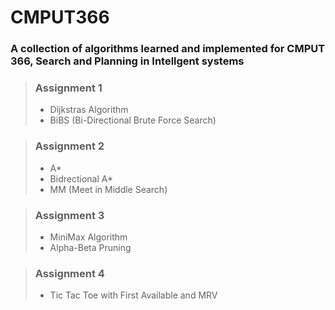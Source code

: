 # CMPUT366

### A collection of algorithms learned and implemented for CMPUT 366, Search and Planning in Intellgent systems

> ### **Assignment 1**
> - Dijkstras Algorithm 
> - BiBS (Bi-Directional Brute Force Search)

> ### **Assignment 2**
> - A*
> - Bidrectional A*
> - MM (Meet in Middle Search)

> ### **Assignment 3**
> - MiniMax Algorithm
> - Alpha-Beta Pruning 

> ### **Assignment 4**
> - Tic Tac Toe with First Available and MRV 

